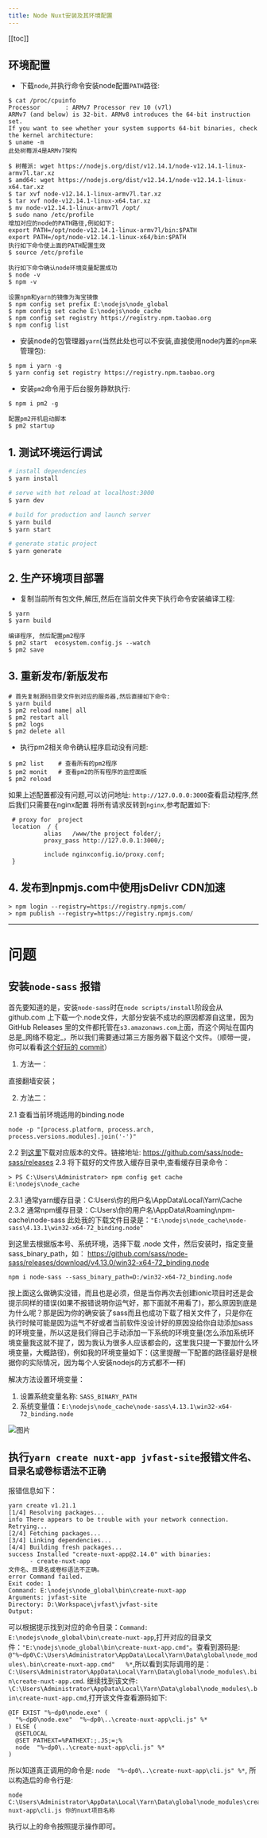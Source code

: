 ```yaml
---
title: Node Nuxt安装及其环境配置
---
```


<ClientOnly>
  <in-article-adsense
    ins-style="display:block; text-align:center;"
    data-ad-slot="7727965566"
  />
</ClientOnly>

[[toc]]

## 环境配置

- 下载`node`,并执行命令安装node配置`PATH`路径:

```$shell
$ cat /proc/cpuinfo 
Processor       : ARMv7 Processor rev 10 (v7l)
ARMv7 (and below) is 32-bit. ARMv8 introduces the 64-bit instruction set.
If you want to see whether your system supports 64-bit binaries, check the kernel architecture:
$ uname -m
此处树莓派4是ARMv7架构

$ 树莓派: wget https://nodejs.org/dist/v12.14.1/node-v12.14.1-linux-armv7l.tar.xz
$ amd64: wget https://nodejs.org/dist/v12.14.1/node-v12.14.1-linux-x64.tar.xz
$ tar xvf node-v12.14.1-linux-armv7l.tar.xz
$ tar xvf node-v12.14.1-linux-x64.tar.xz
$ mv node-v12.14.1-linux-armv7l /opt/
$ sudo nano /etc/profile
增加对应的node的PATH路径,例如如下:
export PATH=/opt/node-v12.14.1-linux-armv7l/bin:$PATH
export PATH=/opt/node-v12.14.1-linux-x64/bin:$PATH
执行如下命令使上面的PATH配置生效
$ source /etc/profile 

执行如下命令确认node环境变量配置成功
$ node -v
$ npm -v 

设置npm和yarn的镜像为淘宝镜像
$ npm config set prefix E:\nodejs\node_global
$ npm config set cache E:\nodejs\node_cache
$ npm config set registry https://registry.npm.taobao.org
$ npm config list
```

- 安装node的包管理器`yarn`(当然此处也可以不安装,直接使用node内置的`npm`来管理包):

```$shell
$ npm i yarn -g
$ yarn config set registry https://registry.npm.taobao.org
```

- 安装`pm2`命令用于后台服务静默执行:

```$shell
$ npm i pm2 -g

配置pm2开机启动脚本
$ pm2 startup 
```

## 1. 测试环境运行调试

``` bash
# install dependencies
$ yarn install

# serve with hot reload at localhost:3000
$ yarn dev

# build for production and launch server
$ yarn build
$ yarn start

# generate static project
$ yarn generate
```

## 2. 生产环境项目部署

- 复制当前所有包文件,解压,然后在当前文件夹下执行命令安装编译工程:

```$shell
$ yarn 
$ yarn build

编译程序, 然后配置pm2程序
$ pm2 start  ecosystem.config.js --watch
$ pm2 save
```

## 3. 重新发布/新版发布

```$shell
# 首先复制源码目录文件到对应的服务器,然后直接如下命令:
$ yarn build
$ pm2 reload name| all
$ pm2 restart all
$ pm2 logs
$ pm2 delete all

```

- 执行pm2相关命令确认程序启动没有问题:

```shell script
$ pm2 list    # 查看所有的pm2程序
$ pm2 monit   # 查看pm2的所有程序的监控面板
$ pm2 reload
```

如果上述配置都没有问题,可以访问地址: `http://127.0.0.0:3000`查看启动程序,然后我们只需要在nginx配置
将所有请求反转到`nginx`,参考配置如下:

```
 # proxy for  project
 location  / {
          alias   /www/the project folder/;
          proxy_pass http://127.0.0.1:3000/;
          
          include nginxconfig.io/proxy.conf;
 }
```

## 4. 发布到npmjs.com中使用jsDelivr CDN加速

```
> npm login --registry=https://registry.npmjs.com/
> npm publish --registry=https://registry.npmjs.com/
```

-----------------------------------------------------
# 问题
## 安装`node-sass` 报错

首先要知道的是，安装`node-sass`时在`node scripts/install`阶段会从 github.com 上下载一个.node文件，大部分安装不成功的原因都源自这里，因为 GitHub Releases 里的文件都托管在`s3.amazonaws.com`上面，而这个网址在国内总是_网络不稳定_，所以我们需要通过第三方服务器下载这个文件。（顺带一提，你可以看看[这个好玩的 commit](https://github.com/sass/node-sass/commit/b8050efbe0effb68b0617d28276c72eef1fb15ef)）

1. 方法一： 
 
 直接翻墙安装；

2. 方法二：

2.1 查看当前环境适用的binding.node

```
node -p "[process.platform, process.arch, process.versions.modules].join('-')"
```
2.2  到[这里](https://github.com/sass/node-sass/releases)下载对应版本的文件。链接地址: https://github.com/sass/node-sass/releases
2.3 将下载好的文件放入缓存目录中,查看缓存目录命令： 
```
> PS C:\Users\Administrator> npm config get cache
E:\nodejs\node_cache

```
2.3.1 通常yarn缓存目录：C:Users\你的用户名\AppData\Local\Yarn\Cache
2.3.2 通常npm缓存目录：C:Users\你的用户名\AppData\Roaming\npm-cache\node-sass
此处我的下载文件目录是：` "E:\nodejs\node_cache\node-sass\4.13.1\win32-x64-72_binding.node" `


到这里去根据版本号、系统环境，选择下载 .node 文件，然后安装时，指定变量 sass_binary_path，如：
https://github.com/sass/node-sass/releases/download/v4.13.0/win32-x64-72_binding.node

```
npm i node-sass --sass_binary_path=D:/win32-x64-72_binding.node
```
按上面这么做确实没错，而且也是必须，但是当你再次去创建ionic项目时还是会提示同样的错误(如果不报错说明你运气好，那下面就不用看了)，那么原因到底是为什么呢？那是因为你的确安装了sass而且也成功下载了相关文件了，只是你在执行时候可能是因为运气不好或者当前软件没设计好的原因没给你自动添加sass的环境变量，所以这是我们得自己手动添加一下系统的环境变量(怎么添加系统环境变量我这就不提了，因为我认为很多人应该都会的，这里我只提一下要加什么环境变量，大概路径)，例如我的环境变量如下：(这里提醒一下配置的路径最好是根据你的实际情况，因为每个人安装nodejs的方式都不一样)

解决方法设置环境变量：
1. 设置系统变量名称: `SASS_BINARY_PATH`
2. 系统变量值：`E:\nodejs\node_cache\node-sass\4.13.1\win32-x64-72_binding.node`

![图片](https://img-blog.csdn.net/20180106162556616?watermark/2/text/aHR0cDovL2Jsb2cuY3Nkbi5uZXQvZGY5ODEwMTE1MTI=/font/5a6L5L2T/fontsize/400/fill/I0JBQkFCMA==/dissolve/70/gravity/SouthEast)

## 执行`yarn create nuxt-app jvfast-site`报错`文件名、目录名或卷标语法不正确`
报错信息如下：
```
yarn create v1.21.1
[1/4] Resolving packages...
info There appears to be trouble with your network connection. Retrying...
[2/4] Fetching packages...
[3/4] Linking dependencies...
[4/4] Building fresh packages...
success Installed "create-nuxt-app@2.14.0" with binaries:
      - create-nuxt-app
文件名、目录名或卷标语法不正确。
error Command failed.
Exit code: 1
Command: E:\nodejs\node_global\bin\create-nuxt-app
Arguments: jvfast-site
Directory: D:\Workspace\jvfast\jvfast-site
Output:
```
可以根据提示找到对应的命令目录：`Command: E:\nodejs\node_global\bin\create-nuxt-app`,打开对应的目录文件：`"E:\nodejs\node_global\bin\create-nuxt-app.cmd"`。查看到源码是: `@"%~dp0\C:\Users\Administrator\AppData\Local\Yarn\Data\global\node_modules\.bin\create-nuxt-app.cmd"   %*`,所以看到实际调用的是： `C:\Users\Administrator\AppData\Local\Yarn\Data\global\node_modules\.bin\create-nuxt-app.cmd`. 继续找到该文件: `\C:\Users\Administrator\AppData\Local\Yarn\Data\global\node_modules\.bin\create-nuxt-app.cmd`,打开该文件查看源码如下:
```
@IF EXIST "%~dp0\node.exe" (
  "%~dp0\node.exe"  "%~dp0\..\create-nuxt-app\cli.js" %*
) ELSE (
  @SETLOCAL
  @SET PATHEXT=%PATHEXT:;.JS;=;%
  node  "%~dp0\..\create-nuxt-app\cli.js" %*
)
```
所以知道真正调用的命令是: `node  "%~dp0\..\create-nuxt-app\cli.js" %*`, 所以构造后的命令行是:
```
node C:\Users\Administrator\AppData\Local\Yarn\Data\global\node_modules\create-nuxt-app\cli.js 你的nuxt项目名称
```
执行以上的命令按照提示操作即可。